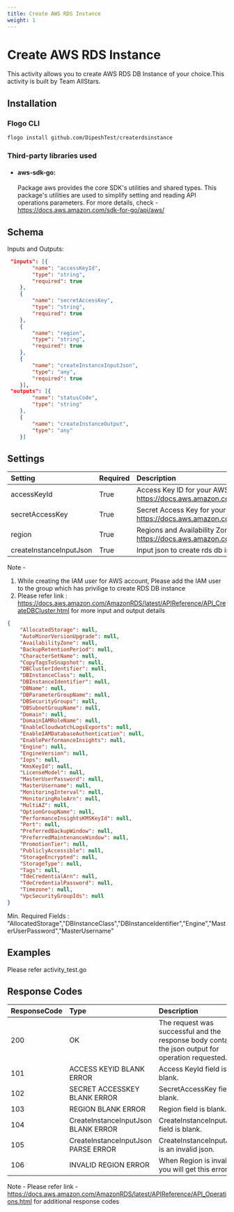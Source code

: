 ```yaml
---
title: Create AWS RDS Instance
weight: 1
---
```


# Create AWS RDS Instance
This activity allows you to create AWS RDS DB Instance of your choice.This activity is built by Team AllStars.

## Installation
### Flogo CLI
```bash
flogo install github.com/DipeshTest/createrdsinstance
```

### Third-party libraries used
- #### aws-sdk-go:
	Package aws provides the core SDK's utilities and shared types. This package's utilities are used to simplify setting and reading API operations parameters. For more details, check - https://docs.aws.amazon.com/sdk-for-go/api/aws/
	
	
## Schema
Inputs and Outputs:

```json
 "inputs": [{
		"name": "accessKeyId",
		"type": "string",
		"required": true
	},
	{
		"name": "secretAccessKey",
		"type": "string",
		"required": true
	},
	{
		"name": "region",
		"type": "string",
		"required": true
	},
	{
		"name": "createInstanceInputJson",
		"type": "any",
		"required": true
	}],
 "outputs": [{
		"name": "statusCode",
		"type": "string"
	},
	{
		"name": "createInstanceOutput",
		"type": "any"
	}]
```
## Settings
| Setting     | Required | Description |
|:------------|:---------|:------------|
| accessKeyId | True     | Access Key ID for your AWS acount, Use link :  https://docs.aws.amazon.com/IAM/latest/UserGuide/id_users_create.html |         
| secretAccessKey   | True    |Secret Access Key for your AWS acount, Use link :  https://docs.aws.amazon.com/IAM/latest/UserGuide/id_users_create.html |
| region    | True     | Regions and Availability Zones for AWS, Check link : https://docs.aws.amazon.com/AmazonRDS/latest/UserGuide/Concepts.RegionsAndAvailabilityZones.html|  
| createInstanceInputJson   | True     | Input json to create rds db instance, Please refer below json schema |

Note - 
1. While creating the IAM user for AWS account, Please add the IAM user to the group which has privilige to create RDS DB instance 
2. Please refer link : https://docs.aws.amazon.com/AmazonRDS/latest/APIReference/API_CreateDBCluster.html for more input and output details

```json
{
	"AllocatedStorage": null,
	"AutoMinorVersionUpgrade": null,
	"AvailabilityZone": null,
	"BackupRetentionPeriod": null,
	"CharacterSetName": null,
	"CopyTagsToSnapshot": null,
	"DBClusterIdentifier": null,
	"DBInstanceClass": null,
	"DBInstanceIdentifier": null,
	"DBName": null,
	"DBParameterGroupName": null,
	"DBSecurityGroups": null,
	"DBSubnetGroupName": null,
	"Domain": null,
	"DomainIAMRoleName": null,
	"EnableCloudwatchLogsExports": null,
	"EnableIAMDatabaseAuthentication": null,
	"EnablePerformanceInsights": null,
	"Engine": null,
	"EngineVersion": null,
	"Iops": null,
	"KmsKeyId": null,
	"LicenseModel": null,
	"MasterUserPassword": null,
	"MasterUsername": null,
	"MonitoringInterval": null,
	"MonitoringRoleArn": null,
	"MultiAZ": null,
	"OptionGroupName": null,
	"PerformanceInsightsKMSKeyId": null,
	"Port": null,
	"PreferredBackupWindow": null,
	"PreferredMaintenanceWindow": null,
	"PromotionTier": null,
	"PubliclyAccessible": null,
	"StorageEncrypted": null,
	"StorageType": null,
	"Tags": null,
	"TdeCredentialArn": null,
	"TdeCredentialPassword": null,
	"Timezone": null,
	"VpcSecurityGroupIds": null
}
```

Min. Required Fields : 
"AllocatedStorage","DBInstanceClass","DBInstanceIdentifier","Engine","MasterUserPassword","MasterUsername"

## Examples
Please refer activity_test.go 

## Response Codes

| ResponseCode     | Type | Description |
|:------------|:---------|:------------|
|200 |OK| The request was successful and the response body contains the json output for operation requested.|
|101 |ACCESS KEYID BLANK ERROR| Access KeyId field is blank.|
|102 |SECRET ACCESSKEY BLANK ERROR| SecretAccessKey  field is blank.|
|103 |REGION BLANK ERROR| Region  field is blank.|
|104 |CreateInstanceInputJson BLANK ERROR| CreateInstanceInputJson  field is blank.|
|105 |CreateInstanceInputJson PARSE ERROR| CreateInstanceInputJson is an invalid json.|
|106 |INVALID REGION ERROR| When Region is invalid you will get this error.|

Note - Please refer link - https://docs.aws.amazon.com/AmazonRDS/latest/APIReference/API_Operations.html for additional response codes
